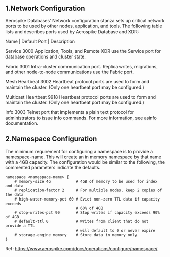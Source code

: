 ## 1.Network Configuration
Aerospike Databases' Network configuration stanza sets up critical network ports to be used by other nodes, application, and tools. The following table lists and describes ports used by Aerospike Database and XDR:

Name	| Default Port |	Description

Service	3000	Application, Tools, and Remote XDR use the Service port for database operations and cluster state.

Fabric	3001	Intra-cluster communication port. Replica writes, migrations, and other node-to-node communications use the Fabric port.

Mesh Heartbeat	3002	Heartbeat protocol ports are used to form and maintain the cluster. (Only one heartbeat port may be configured.)

Multicast Heartbeat	9918	Heartbeat protocol ports are used to form and maintain the cluster. (Only one heartbeat port may be configured.)

Info	3003	Telnet port that implements a plain text protocol for administrators to issue info commands. For more information, see asinfo documentation.


## 2.Namespace Configuration

The minimum requirement for configuring a namespace is to provide a namespace-name. This will create an in memory 
namespace by that name with a 4GB capacity. The configuration would be similar to the following, the commented parameters 
indicate the defaults.

```
namespace <namespace-name> {
    # memory-size 4G           # 4GB of memory to be used for index and data
    # replication-factor 2     # For multiple nodes, keep 2 copies of the data
    # high-water-memory-pct 60 # Evict non-zero TTL data if capacity exceeds
                               # 60% of 4GB
    # stop-writes-pct 90       # Stop writes if capacity exceeds 90% of 4GB
    # default-ttl 0            # Writes from client that do not provide a TTL
                               # will default to 0 or never expire
    # storage-engine memory    # Store data in memory only
}
```

Ref: https://www.aerospike.com/docs/operations/configure/namespace/
